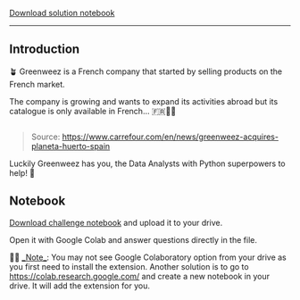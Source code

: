 <div role="tabpanel" class="tab-pane active" id="exercise-solution">
<div id="exercice-content" class="px-5 py-3">


<p><a href="https://colab.research.google.com/drive/19etFJneNq2XB_a1CB7ClWrlCZtMNxdf7?usp=sharing" target="_blank">Download solution notebook</a></p>

<hr>

<h2 id="introduction">Introduction</h2>

<p>🪴&nbsp;Greenweez is a French company that started by selling products on the French market.</p>

<p>The company is growing and wants to expand its activities abroad but its catalogue is only available in French… 🇫🇷🥐🥖</p>

<p><img src="https://wagon-public-assets.s3.eu-west-3.amazonaws.com/06-Python/01-Intro-To-Python-Part1/04-Translate-Products-Catalogue-asset-1-Capture_decran_2023-02-21_a_23.09.35.png" alt=""></p>

<blockquote>
<p>Source: <a href="https://www.carrefour.com/en/news/greenweez-acquires-planeta-huerto-spain" target="_blank">https://www.carrefour.com/en/news/greenweez-acquires-planeta-huerto-spain</a></p>
</blockquote>

<p>Luckily Greenweez has you, the Data Analysts with Python superpowers to help! 🐍</p>

<h2 id="notebook">Notebook</h2>

<p><a href="https://drive.google.com/file/d/1P57uZh19I9W3AWvbr51iZeG05TJODurW/view?usp=sharing" target="_blank">Download challenge notebook</a> and upload it to your drive.</p>

<p>Open it with Google Colab and answer questions directly in the file.</p>

<p>💁🏽&nbsp;<u>_Note_</u>: You may not see Google Colaboratory option from your drive as you first need to install the extension. Another solution is to go to <a href="https://colab.research.google.com/" target="_blank">https://colab.research.google.com/</a> and create a new notebook in your drive. It will add the extension for you.</p>



</div>
</div>